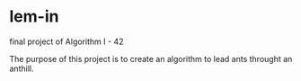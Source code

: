 lem-in
======

final project of Algorithm I - 42

The purpose of this project is to create an algorithm to lead ants throught an anthill.
